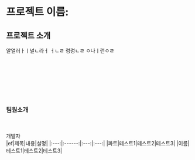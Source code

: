 # 프로젝트 이름: 
## 프로젝트 소개
알얼러ㅏㅣ널ㄴ라ㅓ ㅓㄴㄹ  렁렁ㄴㄹ ㅇ나ㅣ런ㅇㄹ




<br/><br/><br/><br/><br/><br/>


### 팀원소개
<br/><br/>
개발자
<br/>
|ef|제목|내용|설명|
|:---:|:------:|:---:|:---:|
|파트|테스트1|테스트2|테스트3|
|이름|테스트1|테스트2|테스트3|


<br/><br/><br/><br/><br/><br/>
